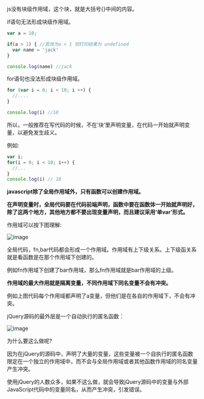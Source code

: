 
js没有块级作用域，这个块，就是大括号{}中间的内容。

if语句无法形成块级作用域。

```js
var a = 10;

if(a > 1) { //若改为a < 1 则打印结果为 undefined
  var name = 'jack'
}

console.log(name) //jack

```

for语句也没法形成块级作用域。

```js
for (var i = 0; i < 10; i ++) {
  //....
}

console.log(i) //10
```

所以，一般推荐在写代码的时候，不在‘块’里声明变量，在代码一开始就声明变量，以避免发生歧义。

例如:

```js
var i;
for(i = 0; i < 10; i++) {
  //...
}
console.log(i) // 10
```

**javascript除了全局作用域外，只有函数可以创建作用域。**

**在声明变量时，全局代码要在代码前端声明，函数中要在函数体一开始就声明好，除了这两个地方，其他地方都不要出现变量声明，而且建议采用‘单var’形式。**

作用域可以按下图理解:

![image](https://user-images.githubusercontent.com/24636279/120750123-677cba80-c538-11eb-96e2-f9a48bc4ca3d.png)

全局代码，fn,bar代码都会形成一个作用域。作用域有上下级关系。上下级函关系就是看函数是在那个作用域下创建的。

例如fn作用域下创建了bar作用域，那么fn作用域就是bar作用域的上级。

**作用域的最大作用就是隔离变量，不同作用域下同名变量不会有冲突。**

例如上图代码每个作用域都声明了a变量，但他们是在各自的作用域下，不会有冲突。

jQuery源码的最外层是一个自动执行的匿名函数：

![image](https://user-images.githubusercontent.com/24636279/120750508-0dc8c000-c539-11eb-848f-f01e35564eaf.png)


为什么要这么做呢?

因为在jQuery的源码中，声明了大量的变量，这些变量被一个自执行的匿名函数限定在一个独立的作用域中，而不会与全局作用域或者其他函数作用域的同名变量产生冲突。

使用jQuery的人数众多，如果不这么做，就会导致jQuery源码中的变量与外部JavaScript代码中的变量同名，从而产生冲突，引发错误。



